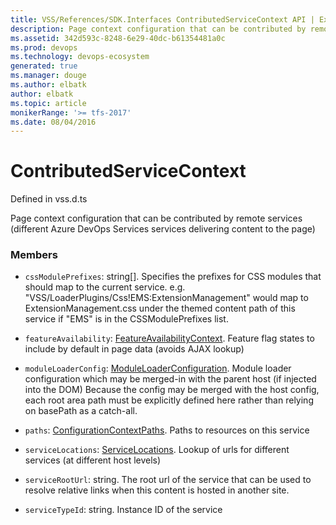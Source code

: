 ```yaml
---
title: VSS/References/SDK.Interfaces ContributedServiceContext API | Extensions for Azure DevOps Services
description: Page context configuration that can be contributed by remote services (different Azure DevOps Services services delivering content to the page)
ms.assetid: 342d593c-8248-6e29-40dc-b61354481a0c
ms.prod: devops
ms.technology: devops-ecosystem
generated: true
ms.manager: douge
ms.author: elbatk
author: elbatk
ms.topic: article
monikerRange: '>= tfs-2017'
ms.date: 08/04/2016
---
```


# ContributedServiceContext

Defined in vss.d.ts


Page context configuration that can be contributed by remote services (different Azure DevOps Services services delivering content to the page) 

### Members

* `cssModulePrefixes`: string[]. Specifies the prefixes for CSS modules that should map to the current service. e.g. &quot;VSS/LoaderPlugins/Css!EMS:ExtensionManagement&quot; would map to ExtensionManagement.css under the themed content path of this service if &quot;EMS&quot; is in the CSSModulePrefixes list.

* `featureAvailability`: [FeatureAvailabilityContext](../../../VSS/References/SDK_Interfaces/FeatureAvailabilityContext.md). Feature flag states to include by default in page data (avoids AJAX lookup)

* `moduleLoaderConfig`: [ModuleLoaderConfiguration](../../../VSS/References/SDK_Interfaces/ModuleLoaderConfiguration.md). Module loader configuration which may be merged-in with the parent host (if injected into the DOM) Because the config may be merged with the host config, each root area path must be explicitly defined here rather than relying on basePath as a catch-all.

* `paths`: [ConfigurationContextPaths](../../../VSS/References/SDK_Interfaces/ConfigurationContextPaths.md). Paths to resources on this service

* `serviceLocations`: [ServiceLocations](../../../VSS/References/SDK_Interfaces/ServiceLocations.md). Lookup of urls for different services (at different host levels)

* `serviceRootUrl`: string. The root url of the service that can be used to resolve relative links when this content is hosted in another site.

* `serviceTypeId`: string. Instance ID of the service

